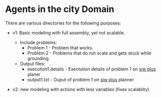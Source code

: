 # Agents in the city Domain

There are various directories for the following purposes:

* v1: Basic modeling with full assembly, yet not scalable.
  * Include problems:
    * Problem 1 - Problem that works.
    * Problem 2 - Problems that do not scale and gets stuck while grounding.
  * Output files:
    * execution1.details - Exectution details of problem 1 on [siw plus](http://lapkt.org/index.php?title=Documentation#SIW_Plus) planer
    * output1.txt - Ouput of problem 1 on [siw plus](http://lapkt.org/index.php?title=Documentation#SIW_Plus) planner

* v2: new modeling with actions with less variables (fixes scalablity)
